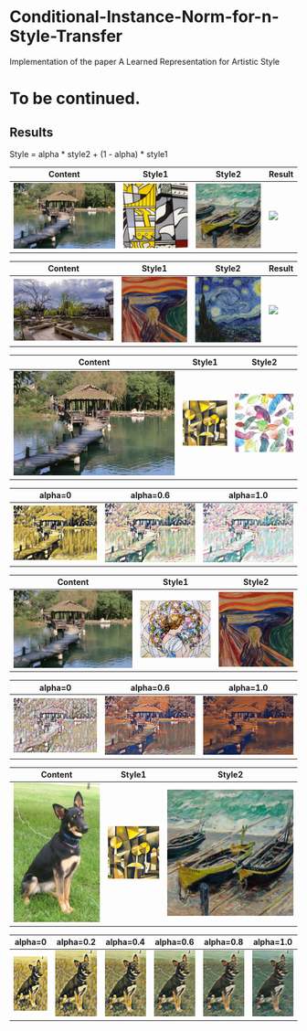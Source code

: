 # Conditional-Instance-Norm-for-n-Style-Transfer
Implementation of the paper A Learned Representation for Artistic Style

# To be continued.

## Results
Style = alpha * style2 + (1 - alpha) * style1

|Content|Style1|Style2|Result|
|-|-|-|-|
|![](https://github.com/MingtaoGuo/Conditional-Instance-Norm-for-n-Style-Transfer/blob/master/imgs/5.jpg)|![](https://github.com/MingtaoGuo/Conditional-Instance-Norm-for-n-Style-Transfer/blob/master/IMAGES/5.png)|![](https://github.com/MingtaoGuo/Conditional-Instance-Norm-for-n-Style-Transfer/blob/master/IMAGES/10.png)|![](https://github.com/MingtaoGuo/Conditional-Instance-Norm-for-n-Style-Transfer/blob/master/IMAGES/4_9.gif)|

|Content|Style1|Style2|Result|
|-|-|-|-|
|![](https://github.com/MingtaoGuo/Conditional-Instance-Norm-for-n-Style-Transfer/blob/master/imgs/11.jpg)|![](https://github.com/MingtaoGuo/Conditional-Instance-Norm-for-n-Style-Transfer/blob/master/IMAGES/2.png)|![](https://github.com/MingtaoGuo/Conditional-Instance-Norm-for-n-Style-Transfer/blob/master/IMAGES/1.png)|![](https://github.com/MingtaoGuo/Conditional-Instance-Norm-for-n-Style-Transfer/blob/master/IMAGES/0_1.gif)|

|Content|Style1|Style2|
|-|-|-|
|![](https://github.com/MingtaoGuo/Conditional-Instance-Norm-for-n-Style-Transfer/blob/master/IMAGES/content.jpg)|![](https://github.com/MingtaoGuo/Conditional-Instance-Norm-for-n-Style-Transfer/blob/master/IMAGES/7.png)|![](https://github.com/MingtaoGuo/Conditional-Instance-Norm-for-n-Style-Transfer/blob/master/IMAGES/4.png)|

|alpha=0|alpha=0.6|alpha=1.0|
|-|-|-|
|![](https://github.com/MingtaoGuo/Conditional-Instance-Norm-for-n-Style-Transfer/blob/master/IMAGES/1lanting_0.0.jpg)|![](https://github.com/MingtaoGuo/Conditional-Instance-Norm-for-n-Style-Transfer/blob/master/IMAGES/1lanting_0.6.jpg)|![](https://github.com/MingtaoGuo/Conditional-Instance-Norm-for-n-Style-Transfer/blob/master/IMAGES/1lanting_1.0.jpg)|

|Content|Style1|Style2|
|-|-|-|
|![](https://github.com/MingtaoGuo/Conditional-Instance-Norm-for-n-Style-Transfer/blob/master/IMAGES/content.jpg)|![](https://github.com/MingtaoGuo/Conditional-Instance-Norm-for-n-Style-Transfer/blob/master/IMAGES/6.png)|![](https://github.com/MingtaoGuo/Conditional-Instance-Norm-for-n-Style-Transfer/blob/master/IMAGES/2.png)|

|alpha=0|alpha=0.6|alpha=1.0|
|-|-|-|
|![](https://github.com/MingtaoGuo/Conditional-Instance-Norm-for-n-Style-Transfer/blob/master/IMAGES/lanting_0.0.jpg)|![](https://github.com/MingtaoGuo/Conditional-Instance-Norm-for-n-Style-Transfer/blob/master/IMAGES/lanting_0.6.jpg)|![](https://github.com/MingtaoGuo/Conditional-Instance-Norm-for-n-Style-Transfer/blob/master/IMAGES/lanting_1.0.jpg)|

|Content|Style1|Style2|
|-|-|-|
|![](https://github.com/MingtaoGuo/Conditional-Instance-Norm-for-n-Style-Transfer/blob/master/IMAGES/content_dog.jpg)|![](https://github.com/MingtaoGuo/Conditional-Instance-Norm-for-n-Style-Transfer/blob/master/IMAGES/7.png)|![](https://github.com/MingtaoGuo/Conditional-Instance-Norm-for-n-Style-Transfer/blob/master/IMAGES/10.png)|

|alpha=0|alpha=0.2|alpha=0.4|alpha=0.6|alpha=0.8|alpha=1.0|
|-|-|-|-|-|-|
|![](https://github.com/MingtaoGuo/Conditional-Instance-Norm-for-n-Style-Transfer/blob/master/IMAGES/dog_0.0.jpg)|![](https://github.com/MingtaoGuo/Conditional-Instance-Norm-for-n-Style-Transfer/blob/master/IMAGES/dog_0.2.jpg)|![](https://github.com/MingtaoGuo/Conditional-Instance-Norm-for-n-Style-Transfer/blob/master/IMAGES/dog_0.4.jpg)|![](https://github.com/MingtaoGuo/Conditional-Instance-Norm-for-n-Style-Transfer/blob/master/IMAGES/dog_0.6.jpg)|![](https://github.com/MingtaoGuo/Conditional-Instance-Norm-for-n-Style-Transfer/blob/master/IMAGES/dog_0.8.jpg)|![](https://github.com/MingtaoGuo/Conditional-Instance-Norm-for-n-Style-Transfer/blob/master/IMAGES/dog_1.0.jpg)|
